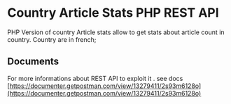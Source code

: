 # Country Article Stats PHP REST API

PHP Version of country Article stats allow to get stats about article count in country.
Country are in french;

## Documents
For more informations about REST API to exploit it . see docs [https://documenter.getpostman.com/view/13279411/2s93m6128o](https://documenter.getpostman.com/view/13279411/2s93m6128o)


